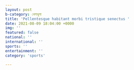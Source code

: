 ```yaml
---
layout: post
b-category: খেলাধুলা
title: 'Pellentesque habitant morbi tristique senectus '
date: 2021-08-09 18:04:00 +0000
img: ''
featured: false
national: ''
international: ''
sports: ''
entertainment: ''
category: 'sports'

---
```

